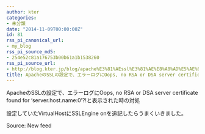 ```yaml
---
author: kter
categories:
- 未分類
date: "2014-11-09T00:00:00Z"
id: 81
rss_pi_canonical_url:
- my_blog
rss_pi_source_md5:
- 254e52c81a176753b00b61a1b1538260
rss_pi_source_url:
- http://blog.kter.jp/blog/apache%E3%81%AEssl%E3%81%AE%E8%A8%AD%E5%AE%9A%E3%81%A7-%E3%82%A8%E3%83%A9%E3%83%BC%E3%83%AD%E3%82%B0%E3%81%ABoops-no-rsa-or-dsa-server-certificate-found-for-server-host-name0%E3%81%A8/
title: ApacheのSSLの設定で、エラーログにOops, no RSA or DSA server certificate found for &#039;server.host.name:0&#039;?!と表示された時の対処
---
```

ApacheのSSLの設定で、エラーログにOops, no RSA or DSA server certificate found for &#8216;server.host.name:0&#8217;?!と表示された時の対処

設定していたVirtualHostにSSLEngine onを追記したらうまくいきました。

Source: New feed